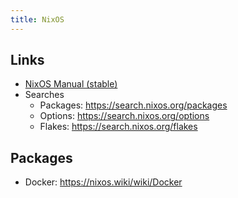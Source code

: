 ```yaml
---
title: NixOS
---
```


## Links
- [NixOS Manual (stable)](https://nixos.org/manual/nixos/stable/)
- Searches
  - Packages: https://search.nixos.org/packages
  - Options: https://search.nixos.org/options
  - Flakes: https://search.nixos.org/flakes

## Packages
- Docker: https://nixos.wiki/wiki/Docker
